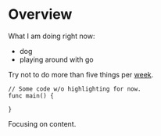 # Overview

What I am doing right now:

- dog
- playing around with go

Try not to do more than five things per [week](http://www.wikipedia.org).


    // Some code w/o highlighting for now.
    func main() {

    }

Focusing on content.